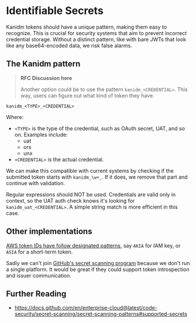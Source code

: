 # Identifiable Secrets

Kanidm tokens should have a unique pattern, making them easy to recognize. This is crucial for security systems that aim to prevent incorrect credential storage. Without a distinct pattern, like with bare JWTs that look like any base64-encoded data, we risk false alarms.

## The Kanidm pattern

> **RFC Discussion here**
>
> Another option could be to use the pattern `kanidm_<CREDENTIAL>`. This way, users can figure out what kind of token they have.

```text
kanidm_<TYPE>_<CREDENTIAL>
```
Where:

- `<TYPE>` is the type of the credential, such as OAuth secret, UAT, and so on. Examples include:
  - uat
  - ors
  - unx
- `<CREDENTIAL>` is the actual credential.

We can make this compatible with current systems by checking if the submitted token starts with `kanidm_\w+_`. If it does, we remove that part and continue with validation.

Regular expressions should NOT be used. Credentials are valid only in context, so the UAT auth check knows it's looking for `kanidm_uat_<CREDENTIAL>`. A simple string match is more efficient in this case.

## Other implementations

[AWS token IDs have follow designated patterns](https://docs.aws.amazon.com/IAM/latest/UserGuide/reference_identifiers.html), say `AKIA` for IAM key, or `ASIA` for a short-term token.

Sadly we can't join [GitHub's secret scanning program](https://docs.github.com/en/enterprise-cloud@latest/code-security/secret-scanning/secret-scanning-partner-program) because we don't run a single platform. It would be great if they could support token introspection and issuer communication.

## Further Reading

- <https://docs.github.com/en/enterprise-cloud@latest/code-security/secret-scanning/secret-scanning-patterns#supported-secrets>
